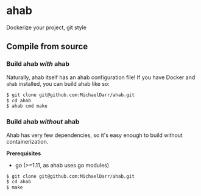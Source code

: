 # ahab
Dockerize your project, git style

## Compile from source

### Build ahab *with* ahab
Naturally, ahab itself has an ahab configuration file! If you have Docker and `ahab` installed, you
can build ahab like so:

```sh
$ git clone git@github.com:MichaelDarr/ahab.git
$ cd ahab
$ ahab cmd make
```

### Build ahab *without* ahab
Ahab has very few dependencies, so it's easy enough to build without containerization.

**Prerequisites**
* go (>=1.11, as ahab uses go modules)

```sh
$ git clone git@github.com:MichaelDarr/ahab.git
$ cd ahab
$ make
```